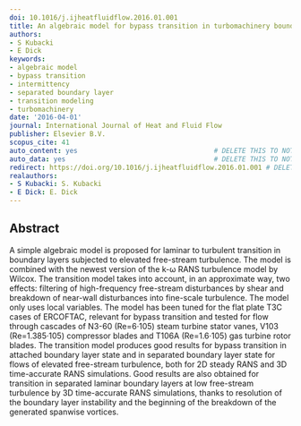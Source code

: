 ```yaml
---
doi: 10.1016/j.ijheatfluidflow.2016.01.001
title: An algebraic model for bypass transition in turbomachinery boundary layer flows
authors:
- S Kubacki
- E Dick
keywords:
- algebraic model
- bypass transition
- intermittency
- separated boundary layer
- transition modeling
- turbomachinery
date: '2016-04-01'
journal: International Journal of Heat and Fluid Flow
publisher: Elsevier B.V.
scopus_cite: 41
auto_content: yes                                  # DELETE THIS TO NOT AUTO GENERATE CONTENT
auto_data: yes                                     # DELETE THIS TO NOT AUTO GENERATE METADATA
redirect: https://doi.org/10.1016/j.ijheatfluidflow.2016.01.001 # DELETE THIS TO NOT REDIRECT
realauthors:
- S Kubacki: S. Kubacki
- E Dick: E. Dick
---
```



## Abstract
A simple algebraic model is proposed for laminar to turbulent transition in boundary layers subjected to elevated free-stream turbulence. The model is combined with the newest version of the k-ω RANS turbulence model by Wilcox. The transition model takes into account, in an approximate way, two effects: filtering of high-frequency free-stream disturbances by shear and breakdown of near-wall disturbances into fine-scale turbulence. The model only uses local variables. The model has been tuned for the flat plate T3C cases of ERCOFTAC, relevant for bypass transition and tested for flow through cascades of N3-60 (Re=6·105) steam turbine stator vanes, V103 (Re=1.385·105) compressor blades and T106A (Re=1.6·105) gas turbine rotor blades. The transition model produces good results for bypass transition in attached boundary layer state and in separated boundary layer state for flows of elevated free-stream turbulence, both for 2D steady RANS and 3D time-accurate RANS simulations. Good results are also obtained for transition in separated laminar boundary layers at low free-stream turbulence by 3D time-accurate RANS simulations, thanks to resolution of the boundary layer instability and the beginning of the breakdown of the generated spanwise vortices.
